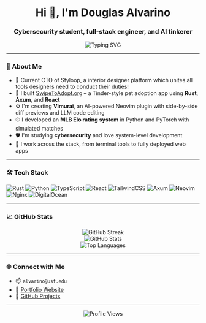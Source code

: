 <h1 align="center">Hi 👋, I'm Douglas Alvarino</h1>
<h3 align="center">Cybersecurity student, full-stack engineer, and AI tinkerer</h3>

<p align="center">
  <img src="https://readme-typing-svg.demolab.com?font=Fira+Code&weight=600&size=22&pause=1000&center=true&vCenter=true&width=435&lines=Building+Rust+%2B+React+Apps;Neovim+Plugin+Dev+%F0%9F%91%93;AI%2C+ML%2C+LLMs+%E2%9A%A1;Elo+rating+systems+%E2%9A%BE;Tinkering+with+cool+tech" alt="Typing SVG" />
</p>

---

### 🧠 About Me

- 🚀 Current CTO of Styloop, a interior designer platform which unites all tools designers need to conduct their duties! 
- 🚀 I built [SwipeToAdopt.org](https://swipetoadopt.org) – a Tinder-style pet adoption app using **Rust**, **Axum**, and **React**
- ⚙️ I'm creating **Vimurai**, an AI-powered Neovim plugin with side-by-side diff previews and LLM code editing
- ⚾ I developed an **MLB Elo rating system** in Python and PyTorch with simulated matches
- 🛡️ I'm studying **cybersecurity** and love system-level development
- 🧰 I work across the stack, from terminal tools to fully deployed web apps

---

### 🛠️ Tech Stack

![Rust](https://img.shields.io/badge/Rust-%23000000.svg?style=flat&logo=rust&logoColor=white)
![Python](https://img.shields.io/badge/Python-3670A0?style=flat&logo=python&logoColor=white)
![TypeScript](https://img.shields.io/badge/TypeScript-3178C6?style=flat&logo=typescript&logoColor=white)
![React](https://img.shields.io/badge/React-20232A?style=flat&logo=react&logoColor=61DAFB)
![TailwindCSS](https://img.shields.io/badge/TailwindCSS-06B6D4?style=flat&logo=tailwindcss&logoColor=white)
![Axum](https://img.shields.io/badge/Axum-Rust-red?style=flat)
![Neovim](https://img.shields.io/badge/Neovim-57A143?style=flat&logo=neovim&logoColor=white)
![Nginx](https://img.shields.io/badge/Nginx-009639?style=flat&logo=nginx&logoColor=white)
![DigitalOcean](https://img.shields.io/badge/DigitalOcean-0080FF?style=flat&logo=digitalocean&logoColor=white)

---

### 📈 GitHub Stats

<p align="center">
  <img src="https://github-readme-streak-stats.herokuapp.com?user=AspireVenom&theme=tokyonight" alt="GitHub Streak" />
  <br/>
  <img src="https://github-readme-stats.vercel.app/api?username=AspireVenom&show_icons=true&theme=tokyonight&count_private=true" alt="GitHub Stats" />
  <br/>
  <img src="https://github-readme-stats.vercel.app/api/top-langs/?username=AspireVenom&layout=compact&theme=tokyonight&hide=html" alt="Top Languages" />
</p>

---

### 🌐 Connect with Me

- 📫 `alvarino@usf.edu`
- 💼 [Portfolio Website](https://www.dalvarino.net)
- 🐙 [GitHub Projects](https://github.com/AspireVenom)

--- 

<p align="center">
  <img src="https://komarev.com/ghpvc/?username=AspireVenom&label=Profile%20views&color=0e75b6&style=flat" alt="Profile Views" />
</p>
